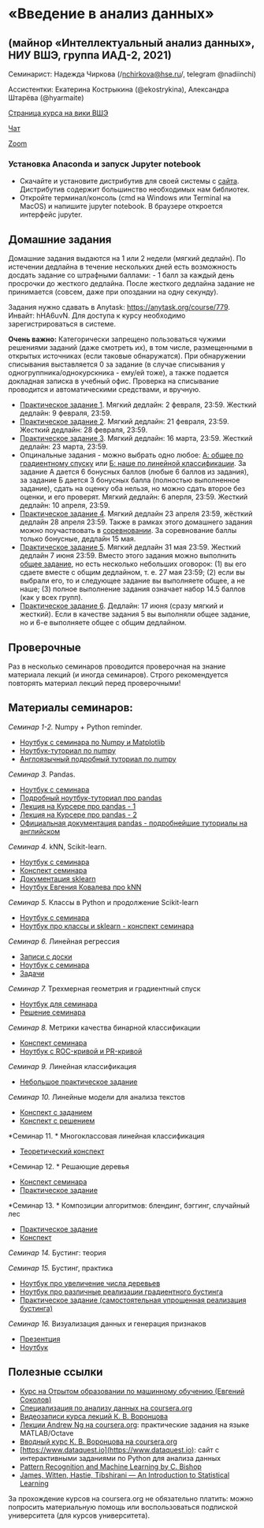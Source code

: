 # «Введение в анализ данных»
## (майнор «Интеллектуальный анализ данных», НИУ ВШЭ, группа ИАД-2, 2021)

Семинарист: Надежда Чиркова (/nchirkova@hse.ru/, telegram @nadiinchi)

Ассистентки: Екатерина Кострыкина (@ekostrykina), Александра Штарёва (@hyarmaite)

[Страница курса на вики ВШЭ](http://wiki.cs.hse.ru/%D0%92%D0%B2%D0%B5%D0%B4%D0%B5%D0%BD%D0%B8%D0%B5_%D0%B2_%D0%B0%D0%BD%D0%B0%D0%BB%D0%B8%D0%B7_%D0%B4%D0%B0%D0%BD%D0%BD%D1%8B%D1%85_(%D0%BC%D0%B0%D0%B9%D0%BD%D0%BE%D1%80_%D0%98%D0%90%D0%94))

[Чат](https://t.me/joinchat/GnnT0omle1UE7HQ1)

[Zoom](https://zoom.us/j/97891126155?pwd=bXk0c2oxRm9jWUJuRUJtRDl1elB2QT09)

### Установка Anaconda и запуск Jupyter notebook
* Скачайте и установите дистрибутив для своей системы с [сайта](https://www.anaconda.com/download/). Дистрибутив содержит большинство необходимых нам библиотек.
* Откройте терминал/консоль (cmd на Windows или Terminal на MacOS) и напишите jupyter notebook. В браузере откроется интерфейс jupyter.

## Домашние задания
Домашние задания выдаются на 1 или 2 недели (мягкий дедлайн). По истечении дедлайна в течение нескольких дней есть возможность досдать задание со штрафными баллами: - 1 балл за каждый день просрочки до жесткого дедлайна. После жесткого дедлайна задание не принимается (совсем, даже при опоздании на одну секунду).

Задания нужно сдавать в Anytask: https://anytask.org/course/779. Инвайт: hHA6uvN. Для доступа к курсу необходимо зарегистрироваться в системе.

__Очень важно:__ Категорически запрещено пользоваться чужими решениями заданий (даже смотреть их), в том числе, размещенными в открытых источниках (если таковые обнаружатся). При обнаружении списывания выставляется 0 за задание (в случае списывания у одногруппника/однокурскника - ему/ей тоже), а также подается докладная записка в учебный офис. Проверка на списывание проводится и автоматическими средствами, и вручную.

* [Практическое задание 1](https://github.com/nadiinchi/iad2021/blob/main/materials/hw_sem1.ipynb). Мягкий дедлайн: 2 февраля, 23:59. Жесткий дедлайн: 9 февраля, 23:59.
* [Практическое задание 2](https://github.com/nadiinchi/iad2020/blob/master/materials/Homework2.ipynb).  Мягкий дедлайн: 21 февраля, 23:59. Жесткий дедлайн: 28 февраля, 23:59.
* [Практическое задание 3](https://github.com/nadiinchi/iad2021/blob/main/materials/homework3.ipynb). Мягкий дедлайн: 16 марта, 23:59. Жесткий дедлайн: 23 марта, 23:59.
* Опцинальные задания - можно выбрать одно любое: [А: общее по градиентному спуску](https://github.com/hse-ds/iad-intro-ds/blob/master/2021/homeworks/hw05_gd.ipynb) или [Б: наше по линейной классификации](https://github.com/nadiinchi/iad2020/blob/master/materials/sms_task.ipynb). За задание А дается 6 бонусных баллов (любые 6 баллов из задания), за задание Б дается 3 бонусных балла (полностью выполненное задание), сдать на оценку оба нельзя, но можно сдать второе без оценки, и его проверят. Мягкий дедлайн: 6 аперля, 23:59. Жесткий дедлайн: 10 апреля, 23:59.
* [Практическое задание 4](https://github.com/hse-ds/iad-intro-ds/tree/master/2021/homeworks/hw06-text). Мягкий дедлайн 23 апреля 23:59, жёсткий дедлайн 28 апреля 23:59. Также в рамках этого домашнего задания можно поучаствовать в [соревновании](https://www.kaggle.com/c/avito-category-prediction/overview).
За соревнование баллы только бонусные, дедлайн 15 мая.
* [Практическое задание 5](https://github.com/nadiinchi/iad2020/blob/master/materials/homework4_compositions.ipynb). Мягкий дедлайн 31 мая 23:59. Жесткий дедлайн 7 июня 23:59. Вместо этого задания можно выполнить [общее задание](https://github.com/hse-ds/iad-intro-ds/tree/master/2021/homeworks/hw07-trees-rf), но есть несколько небольших оговорок: (1) вы его сдаете вместе с общим дедлайном, т. е. 27 мая 23:59; (2) если вы выбрали его, то и следующее задание вы выполняете общее, а не наше; (3) полное выполнение задания означает набор 14.5 баллов (как у всех групп).
* [Практическое задание 6](https://github.com/nadiinchi/iad2020/blob/master/materials/hw_leafs.ipynb). Дедлайн: 17 июня (сразу мягкий и жесткий). Если в качестве задания 5 вы выполняли общее задание, но и 6-е выполняете общее с общим дедлайном.

## Проверочные
Раз в несколько семинаров проводится проверочная на знание материала лекций (и иногда семинаров). Строго рекомендуется повторять материал лекций перед проверочными!

## Материалы семинаров:
*Семинар 1-2.* Numpy + Python reminder.
* [Ноутбук с семинара по Numpy и Matplotlib](https://github.com/nadiinchi/iad2021/blob/main/materials/Numpy%202021.ipynb)
* [Ноутбук-туториал по numpy](https://github.com/nadiinchi/HSE_minor_DataAnalysis_seminars_iad16/blob/master/materials/Sem2_NumPy.ipynb)
* [Англоязычный подробный туториал по numpy](http://nbviewer.jupyter.org/github/Atlas7/scipy-tentative-numpy-tutorials/blob/master/tentative-numpy-tutorial.ipynb)

*Семинар 3.* Pandas.
* [Ноутбук с семинара](https://github.com/nadiinchi/iad2021/blob/main/materials/Pandas_seminar.ipynb)
* [Подробный ноутбук-туториал про pandas](https://github.com/nadiinchi/HSE_minor_DataAnalysis_seminars_iad16/blob/master/materials/Seminar3_pandas.ipynb)
* [Лекция на Курсере про pandas - 1](https://www.coursera.org/learn/mathematics-and-python/lecture/rcjAW/pandas-data-frame)
* [Лекция на Курсере про pandas - 2](https://www.coursera.org/learn/mathematics-and-python/lecture/lsXAR/pandas-indieksatsiia-i-sieliektsiia)
* [Официальная документация pandas - подробнейшие туториалы на английском](http://pandas.pydata.org/pandas-docs/stable/10min.html)

*Семинар 4.* kNN, Scikit-learn.
* [Ноутбук с семинара](https://github.com/nadiinchi/iad2021/blob/main/materials/Sklearn_2021.ipynb)
* [Конспект семинара](https://github.com/nadiinchi/iad2021/blob/main/materials/knn.pdf)
* [Документация sklearn](http://scikit-learn.org/stable/index.html)
* [Ноутбук Евгения Ковалева про kNN](https://github.com/nadiinchi/iad2020/blob/master/materials/sem05_knn.ipynb)

*Семинар 5.* Классы в Python и продолжение Scikit-learn
* [Ноутбук с семинара](https://github.com/nadiinchi/iad2021/blob/main/materials/Classes.ipynb)
* [Ноутбук про классы и sklearn - конспект семинара](https://github.com/nadiinchi/iad2019/blob/master/materials/Seminar_sklearn.ipynb)

*Семинар 6.* Линейная регрессия
* [Записи с доски](https://github.com/nadiinchi/iad2021/blob/main/materials/Whiteboard%5B3%5D.pdf)
* [Ноутбук с семинара](https://github.com/nadiinchi/iad2021/blob/main/materials/LinReg.ipynb)
* [Задачи](https://github.com/nadiinchi/iad2021/blob/main/materials/Whiteboard%5B3%5D.pdf)

*Семинар 7.* Трехмерная геометрия и градиентный спуск
* [Ноутбук для семинара](https://github.com/nadiinchi/iad2020/blob/master/materials/grads_students.ipynb)
* [Решение семинара](https://github.com/nadiinchi/iad2020/blob/master/materials/grads.ipynb)

*Семинар 8.* Метрики качества бинарной классификации
* [Конспект семинара](https://github.com/nadiinchi/iad2021/blob/main/materials/metrics.ipynb)
* [Ноутбук с ROC-кривой и PR-кривой](https://github.com/nadiinchi/iad2021/blob/main/materials/ROC_PR_curves.ipynb)

*Семинар 9.* Линейная классификация
* [Небольшое практическое задание](https://github.com/nadiinchi/iad2021/blob/main/materials/ROC_PR_curves_continued_small_task.ipynb)

*Семинар 10.* Линейные модели для анализа текстов
* [Конспект с заданием](https://github.com/nadiinchi/iad2020/blob/master/materials/sem_texts_students.ipynb)
* [Конспект с решением](https://github.com/nadiinchi/iad2020/blob/master/materials/sem_texts_solution.ipynb)

*Семинар 11. * Многоклассовая линейная классификация
* [Теоретический конспект](https://github.com/esokolov/ml-course-hse/blob/master/2020-fall/lecture-notes/lecture06-linclass.pdf)

*Семинар 12. * Решающие деревья
* [Конспект семинара](https://github.com/nadiinchi/iad2020/blob/master/materials/trees.pdf)
* [Практическое задание](https://github.com/nadiinchi/iad2020/blob/master/materials/trees_practice_students1.ipynb)

*Семинар 13. * Композиции алгоритмов: блендинг, бэггинг, случайный лес
* [Практическое задание](https://github.com/nadiinchi/iad2020/blob/master/materials/trees_practice_students2.ipynb)
* [Конспект](https://github.com/nadiinchi/iad2020/blob/master/materials/compositions.ipynb)

*Семинар 14.* Бустинг: теория

*Семинар 15.* Бустинг, практика
* [Ноутбук про увеличение числа деревьев](https://github.com/nadiinchi/iad2021/blob/main/materials/rf_gb_num_trees.ipynb)
* [Ноутбук про различные реализации градиентного бустинга](https://github.com/nadiinchi/iad2021/blob/main/materials/sem15_boostings_part2.ipynb)
* [Практическое задание (самостоятельная упрощенная реализация бустинга)](https://github.com/nadiinchi/iad2021/blob/main/materials/handmade_boosting_task.ipynb)

*Семинар 16.* Визуализация данных и генерация признаков
* [Презентция](https://github.com/nadiinchi/iad2021/blob/main/materials/%D0%9F%D1%80%D0%B5%D0%B7%D0%B5%D0%BD%D1%82%D0%B0%D1%86%D0%B8%D1%8F%20%D0%B2%D0%B8%D0%B7%D1%83%D0%BB%D0%B8%D0%B7%D0%B0%D1%86%D0%B8%D1%8F.pdf)
* [Ноутбук](https://github.com/nadiinchi/iad2021/blob/main/materials/sem_part1_students.ipynb)

## Полезные ссылки
* [Курс на Отрытом образовании по машинному обучению (Евгений Соколов)](https://openedu.ru/course/hse/INTRML/)
* [Специализация по анализу данных на coursera.org](https://ru.coursera.org/specializations/machine-learning-data-analysis)
* [Видеозаписи курса лекций К. В. Воронцова](https://yandexdataschool.ru/edu-process/courses/machine-learning)
* [Лекции Andrew Ng на coursera.org](https://www.coursera.org/learn/machine-learning): практические задания на языке MATLAB/Octave
* [Вводный курс К. В. Воронцова на coursera.org](https://www.coursera.org/learn/introduction-machine-learning)
* [https://www.dataquest.io](https://www.dataquest.io): сайт с интерактивными заданиями по Python для анализа данных
* [Pattern Recognition and Machine Learning by C. Bishop](http://www.rmki.kfki.hu/~banmi/elte/Bishop%20-%20Pattern%20Recognition%20and%20Machine%20Learning.pdf)
* [James, Witten, Hastie, Tibshirani — An Introduction to Statistical Learning](http://www-bcf.usc.edu/~gareth/ISL/ISLR%20Sixth%20Printing.pdf)

За прохождение курсов на coursera.org не обязательно платить: можно попросить материальную помощь или воспользоваться подпиской университета (для курсов университета).

